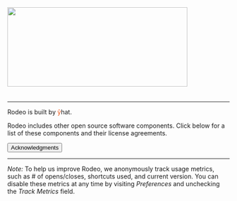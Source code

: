 
<img src="images/rodeo-text-dark.png" style="max-height: 200px; width: 90%;"/>

------

Rodeo is built by <a onclick="require('electron').shell.openExternal('http://yhat.com/');"><span style="color: #ee5311;">&ycirc;</span><span class="color: #898989">hat</span></a>.

Rodeo includes other open source software components. Click below for a list of these components and their license agreements.

<button onclick="require('electron').shell.openItem(__dirname + '/../static/acknowledgements.txt');" class="btn btn-primary">Acknowledgments</button>

------

_Note:_ To help us improve Rodeo, we anonymously track usage metrics, such as # of opens/closes, shortcuts used, and
current version. You can disable these metrics at any time by visiting _Preferences_ and unchecking the _Track Metrics_ field.

